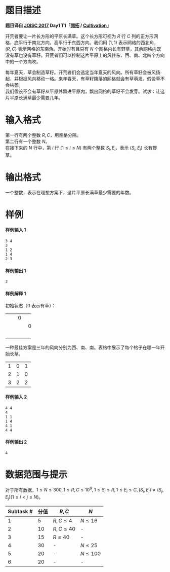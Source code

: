 
# 题目描述

**题目译自 [JOISC 2017](https://www.ioi-jp.org/camp/2017/2017-sp-tasks/index.html) Day1 T1「[開拓](https://www.ioi-jp.org/camp/2017/2017-sp-tasks/2017-sp-d1.pdf) / [Cultivation](https://www.ioi-jp.org/camp/2017/2017-sp-tasks/2017-sp-d1-en.pdf)」**

开荒者要让一片长方形的平原长满草。这个长方形可视为 $R$ 行 $C$ 列的正方形网格，底平行于南北方向，高平行于东西方向。我们用 $(1,1)$ 表示网格的西北角，$(R,C)$ 表示网格的东南角。开始时有且只有 $N$ 个网格内长有野草，其余网格内既没有草也没有草籽。开荒者们可以控制这片平原上的风往东、西、南、北四个方向中的一个方向吹。  

每年夏天，草会制造草籽。开荒者们会选定当年夏天的风向。所有草籽会被风扬起，并根据风向移动一格。来年春天，有草籽降落的网格就会有草萌发。假设草不会枯萎。  
我们假设不会有草籽从平原外飘进平原内，飘出网格的草籽不会发芽。试求：让这片平原长满草最少需要几年。

# 输入格式

第一行有两个整数 $R, C$，用空格分隔。  
第二行有一个整数 $N$。  
在接下来的 $N$ 行中，第 $i$ 行 $(1\le i\le N)$ 有两个整数 $S_i, E_i$，表示 $(S_i, E_i)$ 长有野草。

# 输出格式

一个整数，表示在理想方案下，这片平原长满草最少需要的年数。

# 样例

#### 样例输入 1
```plain
3 4
3
1 2
1 4
2 3
```

#### 样例输出 1
```plain
3
```

#### 样例解释 1
初始状态（$0$ 表示有草）：  

<table style="width: 16%;" class="ui celled table">
<tbody>
<tr><td>　</td><td> 0 </td><td>　</td><td> 0 </td></tr>
<tr><td>　</td><td>　</td><td> 0 </td><td>　</td></tr>
<tr><td>　</td><td>　</td><td>　</td><td>　</td></tr>
</tbody>
</table>

一种最佳方案是三年的风向分别为西、南、南。表格中展示了每个格子在哪一年开始长草。  

<table style="width: 16%;" class="ui celled table">
<tbody>
<tr><td> 1 </td><td> 0 </td><td> 1 </td><td> 0 </td></tr>
<tr><td> 2 </td><td> 1 </td><td> 0 </td><td> 2 </td></tr>
<tr><td> 3 </td><td> 2 </td><td> 2 </td><td> 3 </td></tr>
</tbody>
</table>

#### 样例输入 2
```plain
4 4
4
1 1
1 4
4 1
4 4
```

#### 样例输出 2
```plain
4
```

# 数据范围与提示

对于所有数据，$1\le N\le 300, 1\le R, C\le 10^9, 1\le S_i \le R, 1\le E_i\le C, (S_i, E_i)≠(S_j, E_j)(1\le i<j\le N)$。

|Subtask #|分值|$R,C$|$N$|
|-|-|-|-|
|1|5|$R,C\le 4$|$N\le 16$|
|2|10|$R,C\le 40$|-|
|3|15|$R\le 40$|-|
|4|30|-|$N\le 25$|
|5|20|-|$N\le 100$|
|6|20|-|-|

